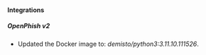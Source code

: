 
#### Integrations

##### OpenPhish v2

- Updated the Docker image to: *demisto/python3:3.11.10.111526*.
